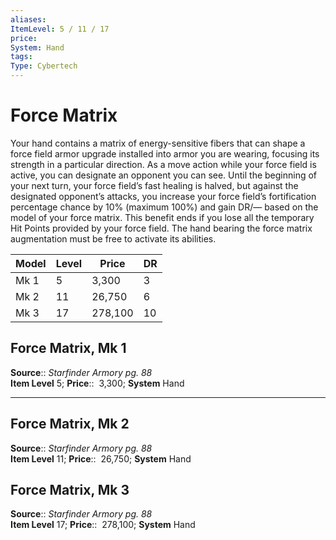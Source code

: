 ```yaml
---
aliases: 
ItemLevel: 5 / 11 / 17
price:  
System: Hand
tags: 
Type: Cybertech
---
```


# Force Matrix

Your hand contains a matrix of energy-sensitive fibers that can shape a force field armor upgrade installed into armor you are wearing, focusing its strength in a particular direction. As a move action while your force field is active, you can designate an opponent you can see. Until the beginning of your next turn, your force field’s fast healing is halved, but against the designated opponent’s attacks, you increase your force field’s fortification percentage chance by 10% (maximum 100%) and gain DR/— based on the model of your force matrix. This benefit ends if you lose all the temporary Hit Points provided by your force field. The hand bearing the force matrix augmentation must be free to activate its abilities.

| Model | Level | Price   | DR  |
| ----- | ----- | ------- | --- |
| Mk 1  | 5     | 3,300   | 3   |
| Mk 2  | 11    | 26,750  | 6   |
| Mk 3  | 17    | 278,100 | 10  |

## Force Matrix, Mk 1

**Source**:: _Starfinder Armory pg. 88_  
**Item Level** 5;
**Price**::  3,300; **System** Hand  
  

---

## Force Matrix, Mk 2

**Source**:: _Starfinder Armory pg. 88_  
**Item Level** 11;
**Price**::  26,750; **System** Hand  
  

## Force Matrix, Mk 3

**Source**:: _Starfinder Armory pg. 88_  
**Item Level** 17;
**Price**::  278,100; **System** Hand
